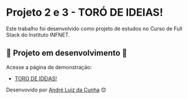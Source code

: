 # Projeto 2 e 3 - TORÓ DE IDEIAS!
Este trabalho foi desenvolvido como projeto de estudos no Curso de Full Stack do Instituto INFNET.

## 🚧 Projeto em desenvolvimento 🚧

Acesse a página de demonstração:
* [TORO DE IDEIAS!](https://torodeideias.netlify.app/)

Desenvovido por [André Luiz da Cunha](https://github.com/Andrecunha10/) 😊